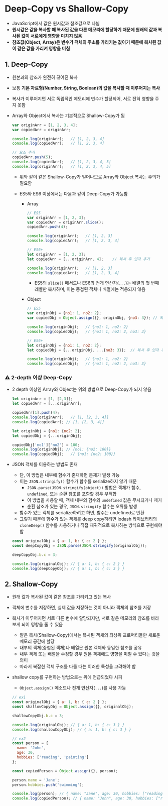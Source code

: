 # Deep-Copy vs Shallow-Copy

- JavaScript에서 값은 원시값과 참조값으로 나뉨
- **원시값은 값을 복사할 때 복사된 값을 다른 메모리에 할당하기 때문에 원래의 값과 복사된 값이 서로에게 영향을 미치지 않음**
- **참조값(Object, Array)은 변수가 객체의 주소를 가리키는 값이기 때문에 복사된 값이 같은 값을 가리켜 영향을 미침**

 ## 1. Deep-Copy

- 원본과의 참조가 완전히 끊어진 복사

- 보통 **기본 자료형(Number, String, Boolean)의 값을 복사할 때 이루어지는 복사**

- 복사가 이루어지면 서로 독립적인 메모리에 변수가 할당되어, 서로 전혀 영향을 주지 못함

- Array와 Object에서 복사는 기본적으로 Shallow-Copy가 됨

  ```javascript
  var originArr = [1, 2, 3, 4];
  var copiedArr = originArr;
  
  console.log(originArr);	// [1, 2, 3, 4]
  console.log(copiedArr);	// [1, 2, 3, 4]
  
  // 요소 추가
  copiedArr.push(5);
  console.log(copiedArr);	// [1, 2, 3, 4, 5]
  console.log(originArr);	// [1, 2, 3, 4, 5]
  ```

  - 위와 같이 같은 Shallow-Copy가 일어나므로 Array와 Object 복사는 주의가 필요함

  - ES5와 ES6 이상에서는 다음과 같이 Deep-Copy가 가능함

    - Array

      ```javascript
      // ES5
      var originArr = [1, 2, 3];
      var copiedArr = originArr.slice();
      copiedArr.push(4);
      
      console.log(originArr);	// [1, 2, 3]
      console.log(copiedArr);	// [1, 2, 3, 4]
      ```

      ```javascript
      // ES6+
      let originArr = [1, 2, 3];
      let copiedArr = [...originArr, 4];	// 복사 후 인자 추가
      
      console.log(originArr);	// [1, 2, 3]
      console.log(copiedArr);	// [1, 2, 3, 4]
      ```

      - ES5의 `slice()` 메서드나 ES6의 전개 연산자(`...`)는 배열의 첫 번째 레벨만 복사하며, 이는 중첩된 객체나 배열에는 적용되지 않음

    - Object

      ```javascript
      // ES5
      var originObj = {no1: 1, no2: 2};
      var copiedObj = Object.assign({}, originObj, {no3: 3}); // 복사 후 인자 추가
      
      console.log(originObj);	// {no1: 1, no2: 2}
      console.log(copiedObj);	// {no1: 1, no2: 2, no3: 3}
      ```

      ```javascript
      // ES6+
      let originObj = {no1: 1, no2: 2};
      let copiedObj = {...originObj, ...{no3: 3}};	// 복사 후 인자 추가
      
      console.log(originObj);	// {no1: 1, no2: 2}
      console.log(copiedObj);	// {no1: 1, no2: 2, no3: 3}
      ```

### :warning: 2-depth 이상 Deep-Copy

- 2 depth 이상인 Array와 Object는 위의 방법으로 Deep-Copy가 되지 않음

  ```javascript
  let originArr = [1, [2,3]];
  let copiedArr = [...originArr];
  
  copiedArr[1].push(4);
  console.log(originArr);	// [1, [2, 3, 4]]
  console.log(copiedArr); // [1, [2, 3, 4]]
  ```

  ```javascript
  let originObj = {no1: {no2: 2};
  let copiedObj = {...originObj};
  
  copiedObj['no1']['no2'] = 100;
  console.log(originObj); // {no1: {no2: 100}}
  console.log(copiedObj);	// {no1: {no2: 100}}
  ```

- JSON 객체를 이용하는 방법도 존재
  - 단, 이 방법은 내부에 함수가 존재하면 문제가 발생 가능
  - 이는 `JSON.stringify()` 함수가 함수를 serialize하지 않기 때문
    - `JSON.parse(JSON.stringify(object))` 방법은 객체가 함수, `undefined`, 또는 순환 참조를 포함할 경우 부적합
    - 이 방법을 사용할 때, 객체 내부의 함수와 `undefined` 값은 무시되거나 제거
    - 순환 참조가 있는 경우, `JSON.stringify` 함수는 오류를 발생
  - 함수가 있는 객체를 serialize하려고 하면, 함수는 undefined로 반환
  - 그렇기 때문에 함수가 있는 객체를 deep copy하려면 lodash 라이브러리의 `cloneDeep()` 함수를 사용하거나 직접 재귀적으로 복사하는 방식으로 구현해야 함
  
  ```javascript
  const originalObj = { a: 1, b: { c: 2 } };
  const deepCopyObj = JSON.parse(JSON.stringify(originalObj));

  deepCopyObj.b.c = 3;

  console.log(originalObj); // { a: 1, b: { c: 2 } }
  console.log(deepCopyObj); // { a: 1, b: { c: 3 } }
  ```


## 2. Shallow-Copy

- 원래 값과 복사된 값이 같은 참조를 가리키고 있는 복사

- 객체에 변수를 저장하면, 실제 값을 저장하는 것이 아니라 객체의 참조를 저장

- 복사가 이루어지면 서로 다른 변수에 할당되지만, 서로 같은 메모리의 참조를 바라보게 되어 영향을 줄 수 있음
  - 얕은 복사(Shallow-Copy)에서는 복사된 객체의 최상위 프로퍼티들만 새로운 메모리 공간에 할당
  - 내부의 객체(중첩된 객체)나 배열은 원본 객체와 동일한 참조를 공유
  - 내부 객체 또는 배열을 수정할 경우 원본 객체에도 영향을 미칠 수 있다는 것을 의미
  - 따라서 복잡한 객체 구조를 다룰 때는 이러한 특성을 고려해야 함


- shallow copy를 구현하는 방법으로는 위에 언급되었다 시피
  - `Object.assign()` 메소드나 전개 연산자(`...`)를 사용 가능

  ```javascript
  // ex1
  const originalObj = { a: 1, b: { c: 2 } };
  const shallowCopyObj = Object.assign({}, originalObj);

  shallowCopyObj.b.c = 3;

  console.log(originalObj); // { a: 1, b: { c: 3 } }
  console.log(shallowCopyObj); // { a: 1, b: { c: 3 } }
  ```

  ```javascript
  // ex2
  const person = {
    name: 'John',
    age: 30,
    hobbies: ['reading', 'painting']
  };

  const copiedPerson = Object.assign({}, person);

  person.name = 'Jane';
  person.hobbies.push('swimming');

  console.log(person); // { name: "Jane", age: 30, hobbies: ["reading", "painting", "swimming"] }
  console.log(copiedPerson); // { name: "John", age: 30, hobbies: ["reading", "painting", "swimming"] }
  ```
